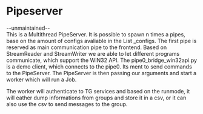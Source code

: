 # Pipeserver
 --unmaintained--<br>
This is a Multithread PipeServer. It is possible to spawn n times a pipes, base on the amount of configs avaliable in the List _configs.
The first pipe is reserved as main communication pipe to the frontend.
Based on StreamReader and StreamWriter we are able to let different programs communicate, which support the WIN32 API.
The pipe0_bridge_win32api.py is a demo client, which connects to the pipe0. Its ment to send commands to the PipeServer.
The PipeServer is then passing our arguments and start a worker which will run a Job.

The worker will authenticate to TG services and based on the runmode, it will eather dump informations from groups and store it in a csv, or it can also use the csv to send messages to the group.
